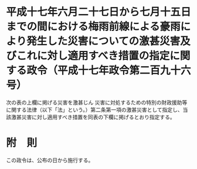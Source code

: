 # 平成十七年六月二十七日から七月十五日までの間における梅雨前線による豪雨により発生した災害についての激甚災害及びこれに対し適用すべき措置の指定に関する政令（平成十七年政令第二百九十六号）
次の表の上欄に掲げる災害を激甚じん
災害に対処するための特別の財政援助等に関する法律（以下「法」という。）第二条第一項の激甚災害として指定し、当該激甚災害に対し適用すべき措置を同表の下欄に掲げるとおり指定する。
# 附　則
この政令は、公布の日から施行する。
